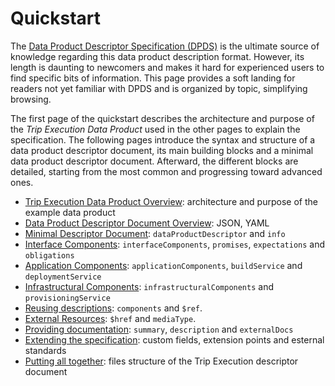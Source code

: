 # Quickstart

The [Data Product Descriptor Specification (DPDS)](../resources/specifications/README.md)  is the ultimate source of knowledge regarding this data product description format. However, its length is daunting to newcomers and makes it hard for experienced users to find specific bits of information. This page provides a soft landing for readers not yet familiar with DPDS and is organized by topic, simplifying browsing.

The first page of the quickstart describes the architecture and purpose of the *Trip Execution Data Product* used in the other pages to explain the specification.
The following pages introduce the syntax and structure of a data product descriptor document, its main building blocks and a minimal data product descriptor document. Afterward, the different blocks are detailed, starting from the most common and progressing toward advanced ones. 

- [Trip Execution Data Product Overview](./example.md): architecture and purpose of the example data product
- [Data Product Descriptor Document Overview](./overview.md): JSON, YAML
- [Minimal Descriptor Document](./overview.md): `dataProductDescriptor` and `info`
- [Interface Components](./interface.md): `interfaceComponents`, `promises`, `expectations` and `obligations`
- [Application Components](./application.md): `applicationComponents`, `buildService` and `deploymentService`
- [Infrastructural Components](./infrastructure.md): `infrastructuralComponents` and  `provisioningService`
- [Reusing descriptions](./components.md): `components` and `$ref`.
- [External Resources](./resources.md): `$href` and `mediaType`.
- [Providing documentation](./docs.md): `summary`, `description` and `externalDocs`
- [Extending the specification](./extensions.md): custom fields, extension points and esternal standards
- [Putting all together](./summary.md): files structure of the Trip Execution descriptor document


